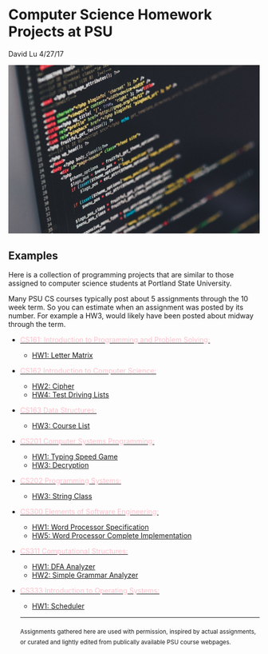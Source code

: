 
Computer Science Homework Projects at PSU
========
David Lu
4/27/17

![code](code.jpg)

Examples
------
Here is a collection of programming projects that are similar to those assigned to computer science students at Portland State University.

Many PSU CS courses typically post about 5 assignments through the 10 week term. So you can estimate when an assignment was posted by its number. For example a HW3, would likely have been posted about midway through the term.


* [<span style="color:pink">CS161: Introduction to Programming and Problem Solving:](https://www.pdx.edu/computer-science/cs161)
  * [HW1: Letter Matrix](Projects/LetterMatrix.html)


* [<span style="color:pink">CS162 Introduction to Computer Science:](https://www.pdx.edu/computer-science/cs162)
  * [HW2: Cipher](Projects/Cipher.html)
  * [HW4: Test Driving Lists](Projects/ListProject.html)


* [<span style="color:pink">CS163 Data Structures:](https://www.pdx.edu/computer-science/cs163)
  * [HW3: Course List](Projects/BST.html)


* [<span style="color:pink">CS201 Computer Systems Programming:](https://www.pdx.edu/computer-science/cs201)
  * [HW1: Typing Speed Game](Projects/Typing_Speed_Game.html)
  * [HW3: Decryption](Projects/Decryption.html)


* [<span style="color:pink">CS202 Programming Systems:](https://www.pdx.edu/computer-science/cs202)
  * [HW3: String Class](Projects/OperatorOverloading.html)


* [<span style="color:pink">CS300 Elements of Software Engineering:](https://www.pdx.edu/computer-science/cs300)
  * [HW1: Word Processor Specification](Projects/WordProcessor.html)
  * [HW5: Word Processor Complete Implementation](Projects/WordProcessorFull.html)


* [<span style="color:pink">CS311 Computational Structures:](https://www.pdx.edu/computer-science/cs311)
  * [HW1: DFA Analyzer](Projects/DFA_Analyzer.html)
  * [HW2: Simple Grammar Analyzer](Projects/Simple_Grammar_Analyzer.html)


* [<span style="color:pink">CS333 Introduction to Operating Systems:](https://www.pdx.edu/computer-science/cs333)
  * [HW1: Scheduler](Projects/Scheduler.html)
  -----
  <sub> Assignments gathered here are used with permission, inspired by actual assignments, or curated and lightly edited from publically available PSU course webpages.
